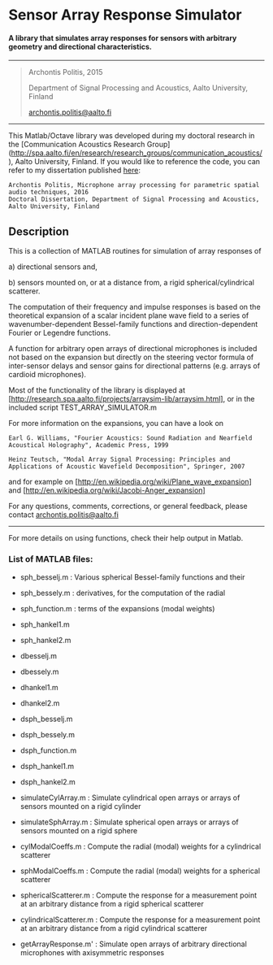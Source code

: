 # Sensor Array Response Simulator

#### A library that simulates array responses for sensors with arbitrary geometry and directional characteristics.

---
>
>    Archontis Politis, 2015  
>
>    Department of Signal Processing and Acoustics, Aalto University, Finland  
>
>    archontis.politis@aalto.fi
>
---

This Matlab/Octave library was developed during my doctoral research in the [Communication Acoustics Research Group] (http://spa.aalto.fi/en/research/research_groups/communication_acoustics/), Aalto University, Finland. If you would like to reference the code, you can refer to my dissertation published [here](https://aaltodoc.aalto.fi/handle/123456789/22499):

    Archontis Politis, Microphone array processing for parametric spatial audio techniques, 2016
    Doctoral Dissertation, Department of Signal Processing and Acoustics, Aalto University, Finland
    
## Description

This is a collection of MATLAB routines for simulation of array responses of

a) directional sensors and,

b) sensors mounted on, or at a distance from, a rigid spherical/cylindrical 
scatterer. 

The computation of their frequency and impulse responses is 
based on the theoretical expansion of a scalar incident plane wave field to 
a series of wavenumber-dependent Bessel-family functions and 
direction-dependent Fourier or Legendre functions.

A function for arbitrary open arrays of directional microphones is included 
not based on the expansion but directly on the steering vector formula of 
inter-sensor delays and sensor gains for directional patterns 
(e.g. arrays of cardioid microphones).

Most of the functionality of the library is displayed at [http://research.spa.aalto.fi/projects/arraysim-lib/arraysim.html], 
or in the included script TEST_ARRAY_SIMULATOR.m

For more information on the expansions, you can have a look on

    Earl G. Williams, "Fourier Acoustics: Sound Radiation and Nearfield 
    Acoustical Holography", Academic Press, 1999

    Heinz Teutsch, "Modal Array Signal Processing: Principles and 
    Applications of Acoustic Wavefield Decomposition", Springer, 2007

and for example on
[http://en.wikipedia.org/wiki/Plane_wave_expansion] and
[http://en.wikipedia.org/wiki/Jacobi-Anger_expansion]

For any questions, comments, corrections, or general feedback, please
contact archontis.politis@aalto.fi

---

For more details on using functions, check their help output in Matlab.

### List of MATLAB files:

* sph_besselj.m     :   Various spherical Bessel-family functions and their
* sph_bessely.m     :   derivatives, for the computation of the radial 
* sph_function.m    :   terms of the expansions (modal weights)
* sph_hankel1.m     
* sph_hankel2.m     
* dbesselj.m        
* dbessely.m        
* dhankel1.m
* dhankel2.m
* dsph_besselj.m
* dsph_bessely.m
* dsph_function.m
* dsph_hankel1.m
* dsph_hankel2.m

* simulateCylArray.m : Simulate cylindrical open arrays or arrays of sensors mounted on a rigid cylinder
* simulateSphArray.m : Simulate spherical open arrays or arrays of sensors mounted on a rigid sphere
* cylModalCoeffs.m : Compute the radial (modal) weights for a cylindrical scatterer
* sphModalCoeffs.m : Compute the radial (modal) weights for a spherical scatterer

* sphericalScatterer.m : Compute the response for a measurement point at an arbitrary distance from a rigid spherical scatterer
* cylindricalScatterer.m : Compute the response for a measurement point at an arbitrary distance from a rigid cylindrical scatterer

* getArrayResponse.m' :  Simulate open arrays of arbitrary directional microphones with axisymmetric responses
